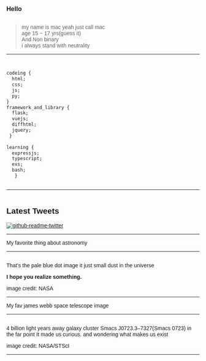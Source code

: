 <!DOCTYPEhtml>
<html>
 <head>                                                                                  </head>
 <body style='background-image: url(/STScI-01G8H1NK4W8CJYHF2DDFD1W0DQ.png); background-repeat: no-repeat; background-attachment: fixed; background-size: cover; background-position: center center; font-family: "System-UI", sans-serif;'>
  <h3>
   Hello
  </h3>
  <p>
   <img alt="" src="https://komarev.com/ghpvc/?username=flamekung&amp;label=Sussy%20profile%20views&amp;color=ff69b4&amp;style=flat"/>
  </p>

> my name is mac yeah just call mac<br>
> age 15 ~ 17 yrs(guess it)<br>
> And Non binary<br>
> i always stand with neutrality <br>
  <hr/>
  <p>
   <img alt="" src="https://quotes-github-readme.vercel.app/api?type=vertical&amp;theme=algolia&amp;quote=I+don%27t+know+how+I+got+here+And+do+it+for+what+goal%2C+but+in+the+end+I+have+done+it+and+we+are+winner+if+not+too+weak."/>
  </p>
 
```css

codeing {
  html;
  css;
  js;
  py;
}
framework_and_library {
  flask;
  vuejs;
  diffhtml;
  jquery;
 }
  
learning {
  expressjs;
  typescript;
  exs;
  bash;
   }

```

  <p>
   <img alt="" src="https://github-readme-stats.vercel.app/api/top-langs/?username=FlameKung&amp;theme=tokyonight&amp;hide_border=false&amp;include_all_commits=true&amp;count_private=false&amp;layout=compact"/>
  </p>
  <hr/>
  <p>
   <img alt="" src="https://lanyard.cnrad.dev/api/829156179803504670?theme=dark&amp;bg=f7c1f3&amp;borderRadius=35px&amp;idleMessage=nothing+happened"/>
  </p>
  <h2>
   Latest Tweets
  </h2>
  <p>
   <a href="https://twitter.com/Ifeeling_2008">
    <img alt="github-readme-twitter" src="https://github-readme-twitter.gazf.vercel.app/api?id=Ifeeling_2008&amp;layout=wide"/>
   </a>
  </p>
  <hr/>
  <p>
   My favorite thing about astronomy
  </p>
  <hr/>
  <blockquote>
   <blockquote>
    <blockquote>
    </blockquote>
   </blockquote>
  </blockquote>
  <p>                                                                                      <img alt="" src="https://d2pn8kiwq2w21t.cloudfront.net/original_images/jpegPIA00452.jpg"/>
  </p>
  <p>
   That's the pale blue dot image it just small dust in the universe
  </p>
  <p>
   <strong>
    I hope you realize something.
   </strong>
  </p>
  <p>
   image credit: NASA                                                                     </p>                                                                                    <hr/>
  <p>
   My fav james webb space telescope image
  </p>
  <hr/>
  <blockquote>
   <blockquote>
    <blockquote>
    </blockquote>
   </blockquote>
  </blockquote>
  <p>
   <img alt="" src="STScI-01G8H1NK4W8CJYHF2DDFD1W0DQ.png"/>
  </p>
  <p>
   4 billion light years away galaxy cluster Smacs J0723.3–7327(Smacs 0723) in the far point It made us curious. and wondering what makes us exist
  </p>
  <p>
   image credit: NASA/STScI
  </p>
  <hr/>
 </body>
</html>

